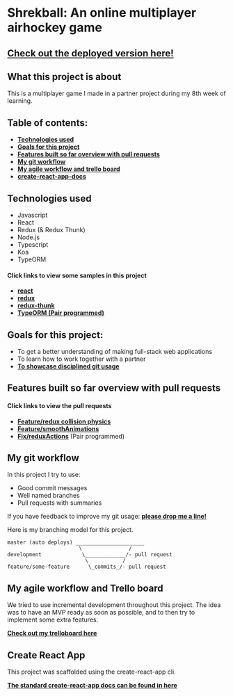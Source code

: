 # Shrekball: An online multiplayer airhockey game


## [Check out the deployed version here!](https://shrekball.netlify.com)
## What this project is about

This is a multiplayer game I made in a partner project during my 8th week of learning.

## Table of contents:

- **[Technologies used](#technologies-used)**
- **[Goals for this project](#goals-for-this-project)**
- **[Features built so far overview with pull requests](#features-built-so-far-overview-with-pull-requests)**
- **[My git workflow](#my-git-workflow)**
- **[My agile workflow and trello board](#my-agile-workflow-and-trello-board)**
- **[create-react-app-docs](#create-react-app)**

## Technologies used
 - Javascript
 - React
 - Redux (& Redux Thunk)
 - Node.js
 - Typescript
 - Koa
 - TypeORM

#### Click links to view some samples in this project

- **[react](/client/src/components/PlayerOneContainer.js)**  
- **[redux](client/src/reducers/puck.js)**  
- **[redux-thunk](/client/src/actions/player.js)**  
- **[TypeORM (Pair programmed)](/server/src/users/controller.ts)**  

## Goals for this project:

- To get a better understanding of making full-stack web applications
- To learn how to work together with a partner
- **[To showcase disciplined git usage](#my-git-workflow)**


## Features built so far overview with pull requests

#### Click links to view the pull requests 

- **[Feature/redux collision physics](https://github.com/Tevabo/multiplayer-game/pull/22)**
- **[Feature/smoothAnimations](https://github.com/Tevabo/multiplayer-game/pull/8)**
- **[Fix/reduxActions](https://github.com/Tevabo/multiplayer-game/pull/20)** (Pair programmed)


## My git workflow

In this project I try to use:

- Good commit messages
- Well named branches
- Pull requests with summaries

If you have feedback to improve my git usage: **[please drop me a line!](https://www.linkedin.com/in/teun-van-boxtel-86b624146/)** 

Here is my branching model for this project.

```
master (auto deploys) ______________________
                       \               /
development             \_____________/- pull request
                         \           /
feature/some-feature      \_commits_/- pull request
```

## My agile workflow and Trello board

We tried to use incremental development throughout this project. The idea was to have an MVP ready as soon as possible, and to then try to implement some extra features.

**[Check out my trelloboard here](https://trello.com/b/MgyeVHAo/multiplayer-game)**

## Create React App

This project was scaffolded using the create-react-app cli. 

**[The standard create-react-app docs can be found in here](./create-react-app-docs.md)**
